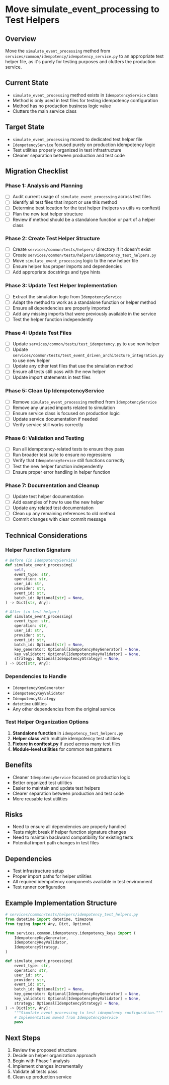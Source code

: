 # Move simulate_event_processing to Test Helpers

## Overview
Move the `simulate_event_processing` method from `services/common/idempotency/idempotency_service.py` to an appropriate test helper file, as it's purely for testing purposes and clutters the production service.

## Current State
- `simulate_event_processing` method exists in `IdempotencyService` class
- Method is only used in test files for testing idempotency configuration
- Method has no production business logic value
- Clutters the main service class

## Target State
- `simulate_event_processing` moved to dedicated test helper file
- `IdempotencyService` focused purely on production idempotency logic
- Test utilities properly organized in test infrastructure
- Cleaner separation between production and test code

## Migration Checklist

### Phase 1: Analysis and Planning
- [ ] Audit current usage of `simulate_event_processing` across test files
- [ ] Identify all test files that import or use this method
- [ ] Determine best location for the test helper (helpers vs utils vs conftest)
- [ ] Plan the new test helper structure
- [ ] Review if method should be a standalone function or part of a helper class

### Phase 2: Create Test Helper Structure
- [ ] Create `services/common/tests/helpers/` directory if it doesn't exist
- [ ] Create `services/common/tests/helpers/idempotency_test_helpers.py`
- [ ] Move `simulate_event_processing` logic to the new helper file
- [ ] Ensure helper has proper imports and dependencies
- [ ] Add appropriate docstrings and type hints

### Phase 3: Update Test Helper Implementation
- [ ] Extract the simulation logic from `IdempotencyService`
- [ ] Adapt the method to work as a standalone function or helper method
- [ ] Ensure all dependencies are properly imported
- [ ] Add any missing imports that were previously available in the service
- [ ] Test the helper function independently

### Phase 4: Update Test Files
- [ ] Update `services/common/tests/test_idempotency.py` to use new helper
- [ ] Update `services/common/tests/test_event_driven_architecture_integration.py` to use new helper
- [ ] Update any other test files that use the simulation method
- [ ] Ensure all tests still pass with the new helper
- [ ] Update import statements in test files

### Phase 5: Clean Up IdempotencyService
- [ ] Remove `simulate_event_processing` method from `IdempotencyService`
- [ ] Remove any unused imports related to simulation
- [ ] Ensure service class is focused on production logic
- [ ] Update service documentation if needed
- [ ] Verify service still works correctly

### Phase 6: Validation and Testing
- [ ] Run all idempotency-related tests to ensure they pass
- [ ] Run broader test suite to ensure no regressions
- [ ] Verify that `IdempotencyService` still functions correctly
- [ ] Test the new helper function independently
- [ ] Ensure proper error handling in helper function

### Phase 7: Documentation and Cleanup
- [ ] Update test helper documentation
- [ ] Add examples of how to use the new helper
- [ ] Update any related test documentation
- [ ] Clean up any remaining references to old method
- [ ] Commit changes with clear commit message

## Technical Considerations

### Helper Function Signature
```python
# Before (in IdempotencyService)
def simulate_event_processing(
    self,
    event_type: str,
    operation: str,
    user_id: str,
    provider: str,
    event_id: str,
    batch_id: Optional[str] = None,
) -> Dict[str, Any]:

# After (in test helper)
def simulate_event_processing(
    event_type: str,
    operation: str,
    user_id: str,
    provider: str,
    event_id: str,
    batch_id: Optional[str] = None,
    key_generator: Optional[IdempotencyKeyGenerator] = None,
    key_validator: Optional[IdempotencyKeyValidator] = None,
    strategy: Optional[IdempotencyStrategy] = None,
) -> Dict[str, Any]:
```

### Dependencies to Handle
- `IdempotencyKeyGenerator`
- `IdempotencyKeyValidator` 
- `IdempotencyStrategy`
- `datetime` utilities
- Any other dependencies from the original service

### Test Helper Organization Options
1. **Standalone function** in `idempotency_test_helpers.py`
2. **Helper class** with multiple idempotency test utilities
3. **Fixture in conftest.py** if used across many test files
4. **Module-level utilities** for common test patterns

## Benefits
- Cleaner `IdempotencyService` focused on production logic
- Better organized test utilities
- Easier to maintain and update test helpers
- Clearer separation between production and test code
- More reusable test utilities

## Risks
- Need to ensure all dependencies are properly handled
- Tests might break if helper function signature changes
- Need to maintain backward compatibility for existing tests
- Potential import path changes in test files

## Dependencies
- Test infrastructure setup
- Proper import paths for helper utilities
- All required idempotency components available in test environment
- Test runner configuration

## Example Implementation Structure
```python
# services/common/tests/helpers/idempotency_test_helpers.py
from datetime import datetime, timezone
from typing import Any, Dict, Optional

from services.common.idempotency.idempotency_keys import (
    IdempotencyKeyGenerator,
    IdempotencyKeyValidator,
    IdempotencyStrategy,
)

def simulate_event_processing(
    event_type: str,
    operation: str,
    user_id: str,
    provider: str,
    event_id: str,
    batch_id: Optional[str] = None,
    key_generator: Optional[IdempotencyKeyGenerator] = None,
    key_validator: Optional[IdempotencyKeyValidator] = None,
    strategy: Optional[IdempotencyStrategy] = None,
) -> Dict[str, Any]:
    """Simulate event processing to test idempotency configuration."""
    # Implementation moved from IdempotencyService
    pass
```

## Next Steps
1. Review the proposed structure
2. Decide on helper organization approach
3. Begin with Phase 1 analysis
4. Implement changes incrementally
5. Validate all tests pass
6. Clean up production service
